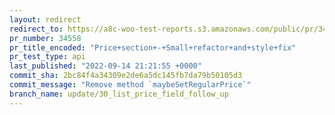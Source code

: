 ```yaml
---
layout: redirect
redirect_to: https://a8c-woo-test-reports.s3.amazonaws.com/public/pr/34558/api/index.html
pr_number: 34558
pr_title_encoded: "Price+section+-+Small+refactor+and+style+fix"
pr_test_type: api
last_published: "2022-09-14 21:21:55 +0000"
commit_sha: 2bc84f4a34309e2de6a5dc145fb7da79b50105d3
commit_message: "Remove method `maybeSetRegularPrice`"
branch_name: update/30_list_price_field_follow_up
---
```

